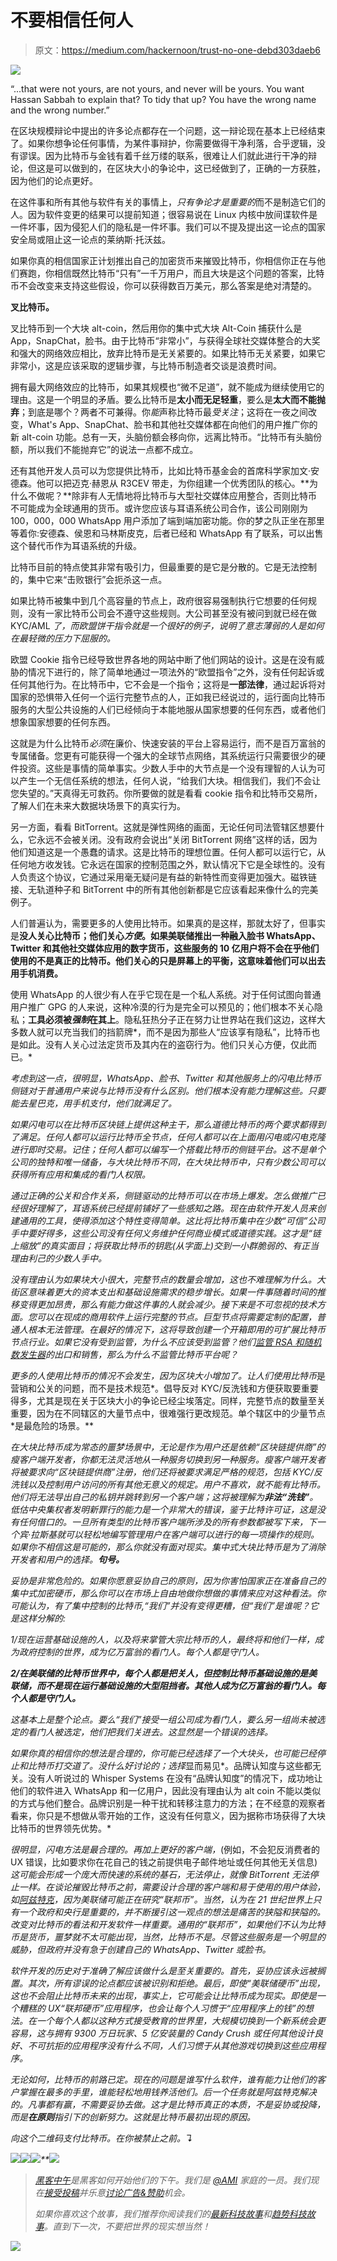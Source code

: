# 不要相信任何人

> 原文：<https://medium.com/hackernoon/trust-no-one-debd303daeb6>

![](img/69265bf7ecf978e7f0591f526c543871.png)

“...that were not yours, are not yours, and never will be yours. You want Hassan Sabbah to explain that? To tidy that up? You have the wrong name and the wrong number.”

在区块规模辩论中提出的许多论点都存在一个问题，这一辩论现在基本上已经结束了。如果你想争论任何事情，为某件事辩护，你需要做得干净利落，合乎逻辑，没有谬误。因为比特币与金钱有着千丝万缕的联系，很难让人们就此进行干净的辩论，但这是可以做到的，在区块大小的争论中，这已经做到了，正确的一方获胜，因为他们的论点更好。

在这件事和所有其他与软件有关的事情上，*只有争论才是重要的*而不是制造它们的人。因为软件变更的结果可以提前知道；很容易说在 Linux 内核中放间谍软件是一件坏事，因为侵犯人们的隐私是一件坏事。我们可以不提及提出这一论点的国家安全局或阻止这一论点的莱纳斯·托沃兹。

如果你真的相信国家正计划推出自己的加密货币来摧毁比特币，你相信你正在与他们赛跑，你相信既然比特币“只有”一千万用户，而且大块是这个问题的答案，比特币不会改变来支持这些假设，你可以获得数百万美元，那么答案是绝对清楚的。

**叉比特币。**

叉比特币到一个大块 alt-coin，然后用你的集中式大块 Alt-Coin 捕获什么是 App，SnapChat，脸书。由于比特币“非常小”，与获得全球社交媒体整合的大奖和强大的网络效应相比，放弃比特币是无关紧要的。如果比特币无关紧要，如果它非常小，这是应该采取的逻辑步骤，与比特币制造者交谈是浪费时间。

拥有最大网络效应的比特币，如果其规模也“微不足道”，就不能成为继续使用它的理由。这是一个明显的矛盾。要么比特币是**太小而无足轻重**，要么是**太大而不能抛弃**；到底是哪个？两者不可兼得。你*能*声称比特币最*受关注*；这将在一夜之间改变，What's App、SnapChat、脸书和其他社交媒体都在向他们的用户推广你的新 alt-coin 功能。总有一天，头脑份额会移向你，远离比特币。“比特币有头脑份额，所以我们不能抛弃它”的说法一点都不成立。

还有其他开发人员可以为您提供比特币，比如比特币基金会的首席科学家加文·安德森。他可以把迈克·赫恩从 R3CEV 带走，为你组建一个优秀团队的核心。**为什么不做呢？**除非有人无情地将比特币与大型社交媒体应用整合，否则比特币不可能成为全球通用的货币。或许您应该与耳语系统公司合作，该公司刚刚为 100，000，000 WhatsApp 用户添加了端到端加密功能。你的梦之队正坐在那里等着你:安德森、侯恩和马林斯皮克，后者已经和 WhatsApp 有了联系，可以出售这个替代币作为耳语系统的升级。

比特币目前的特点使其非常有吸引力，但最重要的是它是分散的。它是无法控制的，集中它来“击败银行”会扼杀这一点。

如果比特币被集中到几个高容量的节点上，政府很容易强制执行它想要的任何规则，没有一家比特币公司会不遵守这些规则。大公司甚至没有被问到就已经在做 KYC/AML *了，而欧盟饼干指令就是一个很好的例子，说明了意志薄弱的人是如何在最轻微的压力下屈服的。*

欧盟 Cookie 指令已经导致世界各地的网站中断了他们网站的设计。这是在没有威胁的情况下进行的，除了简单地通过一项法外的“欧盟指令”之外，没有任何起诉或任何其他行为。在比特币中，它不会是一个指令；这将是**一部法律**，通过起诉将对国家的恐惧带入任何一个运行完整节点的人，正如我已经说过的，运行面向比特币服务的大型公共设施的人们已经倾向于本能地服从国家想要的任何东西，或者他们想象国家想要的任何东西。

这就是为什么比特币*必须*在廉价、快速安装的平台上容易运行，而不是百万富翁的专属储备。您更有可能获得一个强大的全球节点网络，其系统运行只需要很少的硬件投资。这些是事情的简单事实。少数人手中的大节点是一个没有理智的人认为可以产生一个无信任系统的想法，任何人说，“给我们大块。相信我们，我们不会让您失望的。”天真得无可救药。你所要做的就是看看 cookie 指令和比特币交易所，了解人们在未来大数据块场景下的真实行为。

另一方面，看看 BitTorrent。这就是弹性网络的画面，无论任何司法管辖区想要什么，它永远不会被关闭。没有政府会说出“关闭 BitTorrent 网络”这样的话，因为他们知道这是一个愚蠢的请求。这是比特币的理想位置。任何人都可以运行它，从任何地方收发钱。它永远在国家的控制范围之外，默认情况下它是全球性的。没有人负责这个协议，它通过采用毫无疑问是有益的新特性而变得更加强大。磁铁链接、无轨道种子和 BitTorrent 中的所有其他创新都是它应该看起来像什么的完美例子。

人们普遍认为，需要更多的人使用比特币。如果真的是这样，那就太好了，但事实是**没人关心比特币；他们关心*方便*。如果美联储推出一种融入脸书 WhatsApp、Twitter 和其他社交媒体应用的数字货币，这些服务的 10 亿用户将不会在乎他们使用的不是真正的比特币。他们关心的只是屏幕上的平衡，这意味着他们可以出去用手机消费。**

使用 WhatsApp 的人很少有人在乎它现在是一个私人系统。对于任何试图向普通用户推广 GPG 的人来说，这种冷漠的行为是完全可以预见的；他们根本不关心隐私；**工具必须被*强制*在其上**。隐私狂热分子正在努力让世界站在我们这边，这样大多数人就可以充当我们的挡箭牌*，而不是因为那些人“应该享有隐私”，比特币也是如此。没有人关心过法定货币及其内在的盗窃行为。他们只关心方便，仅此而已。*

*考虑到这一点，很明显，WhatsApp、脸书、Twitter 和其他服务上的闪电比特币侧链对于普通用户来说与比特币没有什么区别。他们根本没有能力理解这些。只要能去星巴克，用手机支付，他们就满足了。*

*如果闪电可以在比特币区块链上提供这种主干，那么道德比特币的两个要求都得到了满足。任何人都可以运行比特币全节点，任何人都可以在上面用闪电或闪电克隆进行即时交易。记住；任何人都可以编写一个搭载比特币的侧链平台。这不是单个公司的独特和唯一储备，与大块比特币不同，在大块比特币中，只有少数公司可以获得所有应用和集成的看门人权限。*

*通过正确的公关和合作关系，侧链驱动的比特币可以在市场上爆发。怎么做推广已经很好理解了，耳语系统已经提前铺好了一些感知之路。现在由软件开发人员来创建通用的工具，使得添加这个特性变得简单。这比将比特币集中在少数“可信”公司手中要好得多，这些公司没有任何义务维护任何商业模式或道德实践。这才是“链上缩放”的真实面目；将获取比特币的钥匙(从字面上)交到一小群脆弱的、有正当理由利己的少数人手中。*

*没有理由认为如果块大小很大，完整节点的数量会增加，这也不难理解为什么。大街区意味着更大的资本支出和基础设施需求的稳步增长。如果一件事随着时间的推移变得更加昂贵，那么有能力做这件事的人就会减少。接下来是不可忽视的技术方面。您可以在现成的商用软件上运行完整的节点。巨型节点将需要定制的配置，普通人根本无法管理。在最好的情况下，这将导致创建一个开箱即用的可扩展比特币节点行业。如果它没有受到监管，为什么不应该受到监管？他们[监管 RSA 和随机数发生器](https://www.google.com/search#safe=active&hl=en&q=%22Random+number+generator%22+usb+%22export+license%22)的出口和销售，那么为什么不监管比特币平台呢？*

*更多的人使用比特币的情况不会发生，因为区块大小增加了。让人们使用比特币*是营销和公关的问题，而不是技术规范*。倡导反对 KYC/反洗钱和方便获取要重要得多，尤其是现在关于区块大小的争论已经尘埃落定。同样，完整节点的数量至关重要，因为在不同辖区的大量节点中，很难强行更改规范。单个辖区中的少量节点*是最危险的场景。**

*在大块比特币成为常态的噩梦场景中，无论是作为用户还是依赖“区块链提供商”的瘦客户端开发者，你都无法灵活地从一种服务切换到另一种服务。瘦客户端开发者将被要求向“区块链提供商”注册，他们还将被要求满足严格的规范，包括 KYC/反洗钱以及控制用户访问的所有其他无意义的规定。用户不喜欢，就不能有比特币。他们将无法导出自己的私钥并跳转到另一个客户端；这将被理解为**非法“洗钱”**。低估中央集权者发明新罪行的能力是一个非常大的错误，鉴于比特许可证，这是没有任何借口的。一旦所有类型的比特币客户端所涉及的所有参数都被写下来，下一个宾·拉斯基就可以轻松地编写管理用户在客户端可以进行的每一项操作的规则。如果你不相信这是可能的，*那么你就没有面对现实*。集中式大块比特币是为了消除开发者和用户的选择。**句号。***

*妥协是非常危险的。如果你愿意妥协自己的原则，因为你害怕国家正在准备自己的集中式加密硬币，那么你可以在市场上自由地做你想做的事情来应对这种看法。你可能认为，有了集中控制的比特币,“我们”并没有变得更糟，但“我们”是谁呢？它是这样分解的:*

*1/现在运营基础设施的人，以及将来掌管大宗比特币的人，最终将和他们一样，成为政府控制的世界，成为亿万富翁的看门人。每个人都是守门人。*

***2/在美联储的比特币世界中，每个人都是把关人，但控制比特币基础设施的是美联储，而不是现在运行基础设施的大型阻挡者。其他人成为亿万富翁的看门人。每个人都是守门人。***

*这基本上是整个论点。要么“我们”接受一组公司成为看门人，要么另一组尚未被选定的看门人被选定，他们把我们关进去。这显然是一个错误的选择。*

*如果你真的相信你的想法是合理的，你可能已经选择了一个大块头，也可能已经停止和比特币打交道了。没什么好讨论的；选择*显而易见*。品牌认知度与这些都无关。没有人听说过的 Whisper Systems 在没有“品牌认知度”的情况下，成功地让他们的软件进入 WhatsApp 和一亿用户，因此没有理由认为 alt coin 不能以类似的方式与他们整合。品牌识别是一种干扰和转移注意力的方法；在不经意的观察者看来，你只是不想做从零开始的工作，这没有任何意义，因为据称市场获得了大块比特币的世界领先优势。*

*很明显，闪电方法是最合理的。再加上更好的客户端，*(例如，不会犯反消费者的 UX 错误，比如要求你在花自己的钱之前提供电子邮件地址或任何其他无关信息)*这可能会形成一个庞大而快速的系统的基石，无法停止，就像 BitTorrent 无法停止一样。在谈论摧毁比特币之前，需要设计合理的客户端和易于使用的用户体验，如[阿兹特克](/@beautyon_/azteco-bitcoin-for-the-masses-fc17f8ca1df0)，因为美联储可能正在研究“联邦币”。当然，认为在 21 世纪世界上只有一个政府和央行是重要的，并不断援引这一观点的想法是痛苦的狭隘和狭隘的。改变对比特币的看法和开发软件一样重要。通用的“联邦币”，如果他们不认为比特币是货币，噩梦就不太可能出现，当然，比特币不是。尽管这些服务是一个明显的威胁，但政府并没有急于创建自己的 WhatsApp、Twitter 或脸书。*

*软件开发的历史对于准确了解应该做什么是至关重要的。首先，妥协应该永远被搁置。其次，所有谬误的论点都应该被识别和拒绝。最后，即使“美联储硬币”出现，这也不会阻止比特币未来的出现，事实上，它可能会让比特币成为现实。即使是一个糟糕的 UX“联邦硬币”应用程序，也会让每个人习惯于“应用程序上的钱”的想法。在一个每个人都以这种方式接受教育的世界里，大规模切换到一个新系统会更容易，这与拥有 9300 万日玩家、5 亿安装量的 Candy Crush 或任何其他设计良好、不可抗拒的应用程序没有什么不同，人们习惯于从其他游戏切换到这些应用程序。*

*无论如何，比特币的前路已定。现在的问题是谁写什么软件，谁有能力让他们的客户掌握在最多的手里，谁能轻松地用钱养活他们。后一个任务就是阿兹特克解决的。凡事都有赢，不需要妥协去做。这才是比特币真正的本质，不是妥协或投降，而是**在原则**指引下的创新努力。这就是比特币最初出现的原因。*

*向这个二维码支付比特币。在你被禁止之前。↴*

*![](img/91cc3f840e27dd17dc66f66c08c3a5c7.png)**[![](img/50ef4044ecd4e250b5d50f368b775d38.png)](http://bit.ly/HackernoonFB)**[![](img/979d9a46439d5aebbdcdca574e21dc81.png)](https://goo.gl/k7XYbx)**[![](img/2930ba6bd2c12218fdbbf7e02c8746ff.png)](https://goo.gl/4ofytp)*

> *[黑客中午](http://bit.ly/Hackernoon)是黑客如何开始他们的下午。我们是 [@AMI](http://bit.ly/atAMIatAMI) 家庭的一员。我们现在[接受投稿](http://bit.ly/hackernoonsubmission)并乐意[讨论广告&赞助](mailto:partners@amipublications.com)机会。*
> 
> *如果你喜欢这个故事，我们推荐你阅读我们的[最新科技故事](http://bit.ly/hackernoonlatestt)和[趋势科技故事](https://hackernoon.com/trending)。直到下一次，不要把世界的现实想当然！*

*[![](img/be0ca55ba73a573dce11effb2ee80d56.png)](https://goo.gl/Ahtev1)*